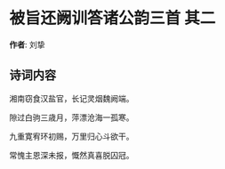 # 被旨还阙训答诸公韵三首  其二

**作者**: 刘挚

## 诗词内容

湘南窃食汉盐官，长记灵烟魏阙端。

隙过白驹三歳月，萍漂沧海一孤寒。

九重寛宥环初赐，万里归心斗欲干。

常愧主恩深未报，慨然真喜脱囚冠。

